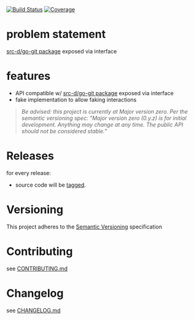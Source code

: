 [![Build Status](https://travis-ci.org/virtual-go/gopkg.in-src-d-go-git.v4.svg?branch=master)](https://travis-ci.org/virtual-go/gopkg.in-src-d-go-git.v4)
[![Coverage](https://codecov.io/gh/virtual-go/gopkg.in-src-d-go-git.v4/branch/master/graph/badge.svg)](https://codecov.io/gh/virtual-go/gopkg.in-src-d-go-git.v4)

# problem statement

[src-d/go-git package](https://github.com/src-d/go-git) exposed via interface

# features

- API compatible w/ [src-d/go-git package](https://github.com/src-d/go-git) exposed via interface
- fake implementation to allow faking interactions

> *Be advised: this project is currently at Major version zero. Per the
> semantic versioning spec: "Major version zero (0.y.z) is for initial
> development. Anything may change at any time. The public API should
> not be considered stable."*

# Releases

for every release:

- source code will be [tagged](https://github.com/virtual-go/gopkg.in-src-d-go-git.v4/tags).

# Versioning

This project adheres to the [Semantic Versioning](http://semver.org/)
specification

# Contributing

see [CONTRIBUTING.md](CONTRIBUTING.md)

# Changelog

see [CHANGELOG.md](CHANGELOG.md)
